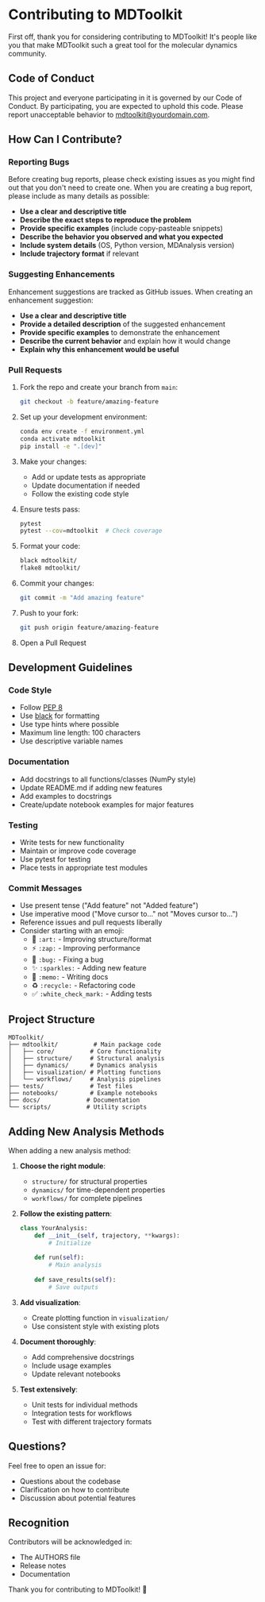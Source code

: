 # Contributing to MDToolkit

First off, thank you for considering contributing to MDToolkit! It's people like you that make MDToolkit such a great tool for the molecular dynamics community.

## Code of Conduct

This project and everyone participating in it is governed by our Code of Conduct. By participating, you are expected to uphold this code. Please report unacceptable behavior to mdtoolkit@yourdomain.com.

## How Can I Contribute?

### Reporting Bugs

Before creating bug reports, please check existing issues as you might find out that you don't need to create one. When you are creating a bug report, please include as many details as possible:

* **Use a clear and descriptive title**
* **Describe the exact steps to reproduce the problem**
* **Provide specific examples** (include copy-pasteable snippets)
* **Describe the behavior you observed and what you expected**
* **Include system details** (OS, Python version, MDAnalysis version)
* **Include trajectory format** if relevant

### Suggesting Enhancements

Enhancement suggestions are tracked as GitHub issues. When creating an enhancement suggestion:

* **Use a clear and descriptive title**
* **Provide a detailed description** of the suggested enhancement
* **Provide specific examples** to demonstrate the enhancement
* **Describe the current behavior** and explain how it would change
* **Explain why this enhancement would be useful**

### Pull Requests

1. Fork the repo and create your branch from `main`:
   ```bash
   git checkout -b feature/amazing-feature
   ```

2. Set up your development environment:
   ```bash
   conda env create -f environment.yml
   conda activate mdtoolkit
   pip install -e ".[dev]"
   ```

3. Make your changes:
   * Add or update tests as appropriate
   * Update documentation if needed
   * Follow the existing code style

4. Ensure tests pass:
   ```bash
   pytest
   pytest --cov=mdtoolkit  # Check coverage
   ```

5. Format your code:
   ```bash
   black mdtoolkit/
   flake8 mdtoolkit/
   ```

6. Commit your changes:
   ```bash
   git commit -m "Add amazing feature"
   ```

7. Push to your fork:
   ```bash
   git push origin feature/amazing-feature
   ```

8. Open a Pull Request

## Development Guidelines

### Code Style

* Follow [PEP 8](https://www.python.org/dev/peps/pep-0008/)
* Use [black](https://github.com/psf/black) for formatting
* Use type hints where possible
* Maximum line length: 100 characters
* Use descriptive variable names

### Documentation

* Add docstrings to all functions/classes (NumPy style)
* Update README.md if adding new features
* Add examples to docstrings
* Create/update notebook examples for major features

### Testing

* Write tests for new functionality
* Maintain or improve code coverage
* Use pytest for testing
* Place tests in appropriate test modules

### Commit Messages

* Use present tense ("Add feature" not "Added feature")
* Use imperative mood ("Move cursor to..." not "Moves cursor to...")
* Reference issues and pull requests liberally
* Consider starting with an emoji:
  * 🎨 `:art:` - Improving structure/format
  * ⚡ `:zap:` - Improving performance
  * 🐛 `:bug:` - Fixing a bug
  * ✨ `:sparkles:` - Adding new feature
  * 📝 `:memo:` - Writing docs
  * ♻️ `:recycle:` - Refactoring code
  * ✅ `:white_check_mark:` - Adding tests

## Project Structure

```
MDToolkit/
├── mdtoolkit/          # Main package code
│   ├── core/          # Core functionality
│   ├── structure/     # Structural analysis
│   ├── dynamics/      # Dynamics analysis
│   ├── visualization/ # Plotting functions
│   └── workflows/     # Analysis pipelines
├── tests/             # Test files
├── notebooks/         # Example notebooks
├── docs/             # Documentation
└── scripts/          # Utility scripts
```

## Adding New Analysis Methods

When adding a new analysis method:

1. **Choose the right module**:
   * `structure/` for structural properties
   * `dynamics/` for time-dependent properties
   * `workflows/` for complete pipelines

2. **Follow the existing pattern**:
   ```python
   class YourAnalysis:
       def __init__(self, trajectory, **kwargs):
           # Initialize
       
       def run(self):
           # Main analysis
           
       def save_results(self):
           # Save outputs
   ```

3. **Add visualization**:
   * Create plotting function in `visualization/`
   * Use consistent style with existing plots

4. **Document thoroughly**:
   * Add comprehensive docstrings
   * Include usage examples
   * Update relevant notebooks

5. **Test extensively**:
   * Unit tests for individual methods
   * Integration tests for workflows
   * Test with different trajectory formats

## Questions?

Feel free to open an issue for:
* Questions about the codebase
* Clarification on how to contribute
* Discussion about potential features

## Recognition

Contributors will be acknowledged in:
* The AUTHORS file
* Release notes
* Documentation

Thank you for contributing to MDToolkit! 🎉